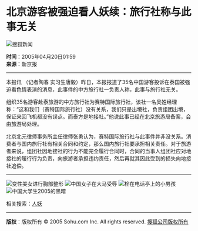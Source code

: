 # 北京游客被强迫看人妖续：旅行社称与此事无关

![搜狐新闻](https://images.sohu.com/ccc.gif)

**时间**：2005年04月20日01:59  
**来源**：新京报  

---

本报讯 （记者陶春 实习生唐毅）昨日，本报报道了35名中国游客投诉在泰国被强迫看色情表演的消息，此事件的中方旅行社一负责人称，此事与旅行社无关。

组织35名游客赴泰旅游的中方旅行社为赛特国际旅行社，该社一名吴姓经理称：“这和我们（赛特国际旅行社）没有关系，我们只是出境社，负责组团出境，保证来回飞机都没有误点。而泰方是地接社。”他说此事已经在北京旅游局备案，会由旅游局处理。

北京北元律师事务所主任律师张勇认为，赛特国际旅行社与此事件并非没关系。消费者与国内旅行社有相关合同和约定，那么国内旅行社要承担相关责任。对于旅游者来说，组团社因地接社的行为不能完全履行合同时，合同的当事人组团社应对地接社的履行行为负责，向旅游者承担违约责任，然后再就其因此受到的损失向地接社追偿。

---

![变性美女进行胸部整形](https://photo.pic.sohu.com/images/news/2005-12-01/108eafe2308.jpg)
![中国女子在大马受辱](https://photo.pic.sohu.com/images/news/2005-12-01/108eafbeb20.jpg)
![栓在电话亭上的小男孩](https://photo.pic.sohu.com/images/news/2005-12-01/108eaf576c3.jpg)
![中国大学生2005的黑暗](https://photo.pic.sohu.com/images/news/2005-12-01/108eb18244c.jpg)

相关搜索：[人妖](https://www.sogou.com/web?query=人妖)

---

**版权**：版权所有 © 2005 Sohu.com Inc. All rights reserved. [搜狐公司版权所有](https://www.sohu.com/about/copyright.html)